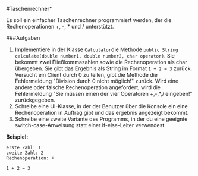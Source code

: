 #Taschenrechner*

Es soll ein einfacher Taschenrechner programmiert werden, der die Rechenoperationen +, -, * und  / unterstützt.

###Aufgaben
1. Implementiere in der Klasse `Calculator`die Methode `public String calculate(double number1, double number2, char operator)`. Sie bekommt zwei Fließkommazahlen sowie die Rechenoperation als char übergeben. Sie gibt das Ergebnis als String im Format `1 + 2 = 3` zurück. Versucht ein Client durch 0 zu teilen, gibt die Methode die Fehlermeldung "Division durch 0 nicht möglich!" zurück. Wird eine andere oder falsche Rechenoperation angefordert, wird die Fehlermeldung "Sie müssen einen der vier Operatoren +,-,*,/ eingeben!" zurückgegeben. 
2. Schreibe eine UI-Klasse, in der der Benutzer über die Konsole ein eine Rechenoperation in Auftrag gibt und das ergebnis angezeigt bekommt.
3. Schreibe eine zweite Variante des Programms, in der du eine geeignte switch-case-Anweisung statt einer if-else-Leiter verwendest. 

**Beispiel:**

```
erste Zahl: 1
zweite Zahl: 2
Rechenoperation: +

1 + 2 = 3
```

